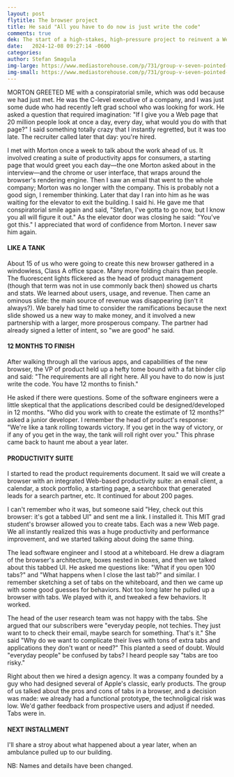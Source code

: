 ```yaml
---
layout: post
flytitle: The browser project
title: He said "All you have to do now is just write the code"
comments: true
dek: The start of a high-stakes, high-pressure project to reinvent a Web browser
date:   2024-12-08 09:27:14 -0600
categories:
author: Stefan Smagula
img-large: https://www.mediastorehouse.com/p/731/group-v-seven-pointed-star-no-19781585.jpg
img-small: https://www.mediastorehouse.com/p/731/group-v-seven-pointed-star-no-19781585.jpg
---
```


MORTON GREETED ME with a conspiratorial smile, which was odd because we had just met. He was the C-level executive of a company, and I was just some dude who had recently left grad school who was looking for work. He asked a question that required imagination: "If I give you a Web page that 20 million people look at once a day, every day, what would you do with that page?" I said something totally crazy that I instantly regretted, but it was too late. The recruiter called later that day: you're hired.

I met with Morton once a week to talk about the work ahead of us. It involved creating a suite of productivity apps for consumers, a starting page that would greet you each day—the one Morton asked about in the interview—and the chrome or user interface, that wraps around the browser's rendering engine. Then I saw an email that went to the whole company; Morton was no longer with the company. This is probably not a good sign, I remember thinking. Later that day I ran into him as he was waiting for the elevator to exit the building. I said hi. He gave me that conspiratorial smile again and said, "Stefan, I've gotta to go now, but I know you all will figure it out." As the elevator door was closing he said: "You've got this." I appreciated that word of confidence from Morton. I never saw him again.

#### LIKE A TANK

About 15 of us who were going to create this new browser gathered in a windowless, Class A office space. Many more folding chairs than people. The fluorescent lights flickered as the head of product management (though that term was not in use commonly back then) showed us charts and stats. We learned about users, usage, and revenue. Then came an ominous slide: the main source of revenue was disappearing (isn't it always?). We barely had time to consider the ramifications because the next slide showed us a new way to make money, and it involved a new partnership with a larger, more prosperous company. The partner had already signed a letter of intent, so "we are good" he said. 

#### 12 MONTHS TO FINISH

After walking through all the various apps, and capabilities of the new browser, the VP of product held up a hefty tome bound with a fat binder clip and said: "The requirements are all right here. All you have to do now is just write the code. You have 12 months to finish."  

He asked if there were questions. Some of the software engineers were a little skeptical that the applications described could be designed/developed in 12 months. "Who did you work with to create the estimate of 12 months?" asked a junior developer. I remember the head of product's response: "We're like a tank rolling towards victory. If you get in the way of victory, or if any of you get in the way, the tank will roll right over you." This phrase came back to haunt me about a year later.

#### PRODUCTIVITY SUITE
I started to read the product requirements document. It said we will create a browser with an integrated Web-based productivity suite: an email client, a calendar, a stock portfolio, a starting page, a searchbox that generated leads for a search partner, etc. It continued for about 200 pages.

I can't remember who it was, but someone said "Hey, check out this browser: it's got a tabbed UI" and sent me a link. I installed it. This MIT grad student's browser allowed you to create tabs. Each was a new Web page. We all instantly realized this was a huge productivity and performance improvement, and we started talking about doing the same thing.

The lead software engineer and I stood at a whiteboard. He drew a diagram of the browser's architecture, boxes nested in boxes, and then we talked about this tabbed UI. He asked me questions like: "What if you open 100 tabs?" and "What happens when I close the last tab?" and similar. I remember sketching a set of tabs on the whiteboard, and then we came up with some good guesses for behaviors. Not too long later he pulled up a browser with tabs. We played with it, and tweaked a few behaviors. It worked.

The head of the user research team was not happy with the tabs. She argued that our subscribers were "everyday people, not techies. They just want to to check their email, maybe search for something. That's it." She said "Why do we want to complicate their lives with tons of extra tabs and applications they don't want or need?" This planted a seed of doubt. Would "everyday people" be confused by tabs? I heard people say "tabs are too risky."

Right about then we hired a design agency. It was a company founded by a guy who had designed several of Apple's classic, early products. The group of us talked about the pros and cons of tabs in a browser, and a decision was made: we already had a functional prototype, the technoligical risk was low. We'd gather feedback from prospective users and adjust if needed. Tabs were in.

#### NEXT INSTALLMENT
I'll share a stroy about what happened about a year later, when an ambulance pulled up to our building.

NB: Names and details have been changed.